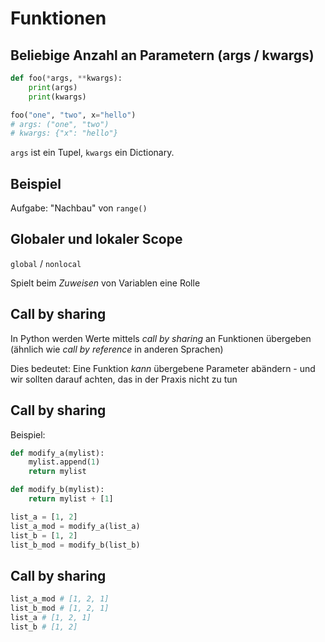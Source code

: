 # Funktionen

## Beliebige Anzahl an Parametern (args / kwargs)

```py
def foo(*args, **kwargs):
    print(args)
    print(kwargs)

foo("one", "two", x="hello")
# args: ("one", "two")
# kwargs: {"x": "hello"}
```

`args` ist ein Tupel, `kwargs` ein Dictionary.

## Beispiel

Aufgabe: "Nachbau" von `range()`

## Globaler und lokaler Scope

`global` / `nonlocal`

Spielt beim _Zuweisen_ von Variablen eine Rolle

## Call by sharing

In Python werden Werte mittels _call by sharing_ an Funktionen übergeben (ähnlich wie _call by reference_ in anderen Sprachen)

Dies bedeutet: Eine Funktion _kann_ übergebene Parameter abändern - und wir sollten darauf achten, das in der Praxis nicht zu tun

## Call by sharing

Beispiel:

```py
def modify_a(mylist):
    mylist.append(1)
    return mylist

def modify_b(mylist):
    return mylist + [1]

list_a = [1, 2]
list_a_mod = modify_a(list_a)
list_b = [1, 2]
list_b_mod = modify_b(list_b)
```

## Call by sharing

```py
list_a_mod # [1, 2, 1]
list_b_mod # [1, 2, 1]
list_a # [1, 2, 1]
list_b # [1, 2]
```

